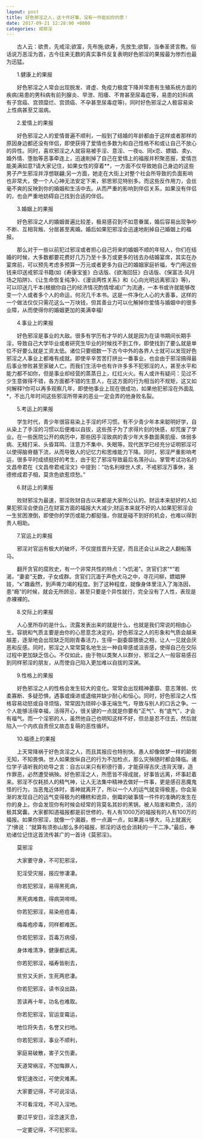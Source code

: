 ```yaml
---
layout: post
title: 好色邪淫之人，这十件好事，没有一件能如你的愿！
date: 2017-09-21 12:28:00 +0800
categories: 戒邪淫
---
```


　　古人云：欲贵，先戒淫;欲富，先布施;欲寿，先放生;欲智，当奉圣贤言教。俗话说万恶淫为首，古今往来无数的真实事件反复表明好色邪淫的果报最为惨烈也最为迅猛。
　　1.健康上的果报
　　好色邪淫之人常会出现脱发、肾虚、免疫力极度下降并常患有生殖系统方面的疾病(易患的男科病有前列腺炎、早泄、阳痿、不育甚至尿毒症等，易患的妇科病有子宫癌、宫颈糜烂、宫颈癌、不孕甚至尿毒症等)，同时好色邪淫之人极容易染上性病甚至艾滋病。
　　2.爱情上的果报
　　好色邪淫之人的爱情普遍不顺利，一般到了结婚的年龄都由于这样或者那样的原因身边都还没有伴侣，即使获得了爱情也多数为和自己性格不和或让自己不放心的异性。同时，喜欢邪淫之人就容易被手淫、意淫、一夜q、同x恋、嫖娼、卖y、婚外情、堕胎等恶事牵连上，迅速削掉了自己在爱情上的福报并积聚恶报，爱情岂能美满如意?请大家记住，如果女性的穿着**，一方面不仅导致她自己身边的这些男子产生邪淫并浮想联翩;另一方面，她走在大街上对整个社会所导致的负面影响也非常大，使一个人心神无法安定下来，邪思邪见特别多。而这些反作用力，会丝毫不爽的反映到你的婚姻和生活中去。从而严重的影响到伴侣关系，如果没有伴侣的，也会严重地妨碍自己找到合适的伴侣。
　　3.婚姻上的果报
　　好色邪淫之人的婚姻普遍比较差，极易感召到不如意眷属，婚后容易出现争吵不断、互相背叛、分居甚至离婚。婚后如果犯邪淫会迅速地削掉自己婚姻上的福报。
　　那么对于一些以前犯过邪淫或者担心自己将来的婚姻不顺的年轻人，你们在结婚的时候，大多数都要花费好几万乃至十多万或更多的钱去办结婚宴席，其实在办宴席前，可以预先考虑多预算一万元或者更多为自己的婚姻家庭祈福，专门用这些钱来印送戒邪淫书籍(如《寿康宝鉴》白话版、《欲海回狂》白话版、《保富法·风月场之陷阱》、《让生命恢复纯净》、《漫谈两性关系》和《心向光明远离邪淫》等)，可以印送几千本(根据你自己的经济情况酌情增减)广为流通，一本书或许就能够改变一个人或者多个人的命运，何况几千本书。这是一件净化人心的大善事，这样的一个做法仅仅只需花这么一万块钱，但其善业力可以化解掉你爱情与婚姻中的很多业障，从而使得你的婚姻更加的美满幸福!
　　4.事业上的果报
　　好色邪淫是事业的大敌。很多有学历有才华的人就是因为在读书期间长期手淫，导致自己大学毕业或者研究生毕业的时候找不到工作，即使找到了要么就是单位不好要么就是工资太低。诸位只要细数一下古今中外的各界人士就可以发现好色邪淫之人事业上都难有成就。即使辛辛苦苦打拼出一番事业，也会由于邪淫搞得最后事业惨败甚至家破人亡。而我们生活中也有许许多多不犯邪淫的人，甚至水平和能力都不如你，但是事业却经营的蒸蒸日上，红红火火。有人或许有疑问：见过不少生意做得不错，各方面都不错的生意人，在这方面的行为相当的不规矩，这又如何解释?你可以再多观察几年，即使他事业上现在很成功，如果他犯邪淫在外面乱*，不出几年时间这些邪淫所带来的恶业一定会弄的他身败名裂。
　　5.考运上的果报
　　学生时代，青少年很容易染上手淫的坏习惯。有不少青少年本来聪明好学，自从染上了手淫的习惯以后便难以自拔，这些孩子为了求得片刻的快感，却荒废了学业。在一些医院公开的病历中，那些因手淫致病的青少年大多数面黄肌瘦、体弱多病、无精打采、头昏耳鸣、注意力不集中、失眠等。现代医学已经充分证明邪淫可以使得脑脊髓下流，从而导致人的记忆力和思维能力下降。同时，邪淫严重影响考运，很多平时成绩挺好的考生，由于犯了邪淫导致最后名落孙山。掌管考试功名的文昌帝君在《文昌帝君戒淫文》中提到：“功名利禄世人求，不戒邪淫万事休，圣德修成君子相，莫贪色欲惹烦愁。”
　　6.财运上的果报
　　败财邪淫为最速，邪淫败财自古以来都是大家所公认的。财运本来挺好的人如果犯邪淫会使自己在财富方面的福报大大减少;财运本来就不好的人如果犯邪淫会一生贫困潦倒，即使你的学历或能力都挺强，你就是碰不到好的机会，也难以得到贵人相助。
　　7.官运上的果报
　　邪淫对官运有极大的破坏，不仅提拔晋升无望，而且还会让从政之人翻船落马。
　　翻开贪官的腐败史，有一个非常共性的特点：“x饥渴”。贪官们求“*”若渴，“妻妾”无数，子女成群。贪官们沉湎于声色犬马之中，寻花问柳，嫖娼狎妓，“x”趣盎然，到声嘶力竭的程度。到了这种程度，就像身体里注入了海洛因，患“瘾”的时候，就会无所顾忌，甚至只要是个异性就行，完全没有了人性，表现是赤裸裸的。
　　8.交际上的果报
　　人心里所存的是什么，流露发表出来的就是什么，也就是我们常说的相由心生。容貌和气质主要是由你的心思意念决定的。好色邪淫之人的形象和气质会越来越差，逐渐地会出现缺乏阳刚青春活力，生得一副委靡猥亵之相，让人一见就会厌恶和反感。同时，邪淫之人常常莫名地生出一种自卑感或沮丧感，使得自己在交际过程中更加缺乏信心。不仅如此，由于物以类聚人以群分，邪淫之人一般容易感召到同样邪淫的朋友，从而使自己陷入更加难以自拔的深渊。
　　9.性格上的果报
　　好色邪淫之人的性格会发生较大的变化。常常会出现精神萎靡、意志薄弱、优柔寡断、多疑恐惧，遇事或燥进或退缩并缺少耐心和恒心。同时，好色邪淫之人性格容易动怒或自寻烦恼，常常因为琐碎小事无端生气，导致与别人的口舌之争。一个人能够活得幸福，活得开心，很关键的一点就是你要有“正气”、有“底气”，才会有福气。而一个淫邪的人，虽然他自己也明知这样不好，但总是忍不住去，然后就陷入一个内疚自责但又故态复萌的恶性循环。
　　10.福德上的果报
　　上天常降祸于好色贪淫之人，而且其报应也特别快。愚人却像做梦一样的颠倒无知，不知畏惧。世人如果放纵自己的行为不加检点，那么灾殃随时都会降临。诸位学子请听我的劝导之言：自古以来只有积德行善，才能获得吉庆;违背天理，造作罪恶，必然遭受祸殃。好色邪淫之人，所愿皆不得成就，好事皆远离，坏事赶着来。邪淫不仅耗损人的精气神，让人无法集中精神去做好一件事，更是感召恶魔鬼怪的行为，当恶鬼近体时，善神就离开了，所以一个人的运气就变得极差。你会渐渐的发现自己的运气变得极为的糟糕和诡异，倒霉的破事情一件件的准确的发生在你的身上。你会发现你有时候会经常的背莫名其妙的黑锅，被人陷害和欺负，活的极其窝囊。大家都知道福报都是前世修的，有人有1000万的福报有的人有100万的福报。如果你邪淫，就像一个漏器，修一点漏一点，如果漏斗够大，马上就漏光了!佛说：“就算有须弥山那么多的福报，邪淫的话也会消耗的一干二净。”最后，奉劝诸位记住这首流传甚广的一首诗《莫邪淫》。
　　莫邪淫
　　大家要守身，不可犯邪淫，
　　犯淫受灾报，报应惨凄凄。
　　你若犯邪淫，易得黑死病，
　　黑死病难救，得病哭啼啼。
　　你若犯邪淫，易染疮痘毒，
　　梅毒疱疹毒，同样都难医。
　　你若犯邪淫，百毒万病侵，
　　身体难清净，健康都远离。
　　你若犯邪淫，福寿皆削去，
　　贫穷又夭折，生死两悲凄。
　　你若犯邪淫，读书没出路，
　　苦读再十年，功名也难取。
　　你若犯邪淫，官运变霉运，
　　地位将失去，名誉又扫地。
　　你若犯邪淫，事业不顺利，
　　家庭易破散，害子又伤妻。
　　天道常祸淫，不加悔罪人，
　　曾犯速改过，可使灾难离。
　　大家要记得，不可说淫话，
　　不可看淫戏，不可入淫地。
　　要过平安日，淫念速灭息，
　　一定要记得，不可犯邪淫。